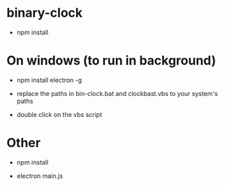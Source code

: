 # binary-clock

* npm install

# On windows (to run in background)
* npm install electron -g

* replace the paths in bin-clock.bat and clockbast.vbs to your system's paths

* double click on the vbs script

# Other

* npm install 

* electron main.js

